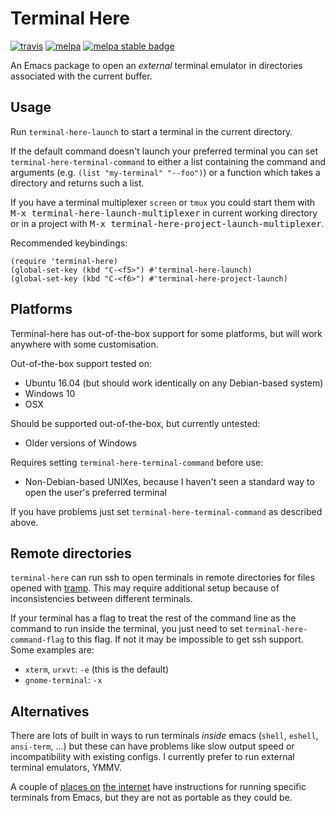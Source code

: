 # Terminal Here

[![travis][travis-badge]][travis-link] [![melpa][melpa-badge]][melpa-link] [![melpa stable badge][melpa-stable-badge]][melpa-stable-link]

[travis-link]: https://travis-ci.org/davidshepherd7/terminal-here
[travis-badge]: https://travis-ci.org/davidshepherd7/terminal-here.svg?branch=master
[melpa-link]: http://melpa.org/#/terminal-here
[melpa-badge]: http://melpa.org/packages/terminal-here-badge.svg
[melpa-stable-link]: https://stable.melpa.org/#/terminal-here
[melpa-stable-badge]: https://stable.melpa.org/packages/terminal-here-badge.svg


An Emacs package to open an *external* terminal emulator in directories associated with the current buffer.


## Usage

Run `terminal-here-launch` to start a terminal in the current directory.

If the default command doesn't launch your preferred terminal you can set 
`terminal-here-terminal-command` to either a list containing the command and
arguments (e.g. `(list "my-terminal" "--foo")`)
or a function which takes a directory and returns such a list.

If you have a terminal multiplexer `screen` or `tmux` you could start
them with <kbd>M-x terminal-here-launch-multiplexer</kbd> in current
working directory or in a project with
<kbd>M-x terminal-here-project-launch-multiplexer</kbd>.

Recommended keybindings:

```
(require 'terminal-here)
(global-set-key (kbd "C-<f5>") #'terminal-here-launch)
(global-set-key (kbd "C-<f6>") #'terminal-here-project-launch)
```


## Platforms

Terminal-here has out-of-the-box support for some platforms, but will work anywhere with some customisation.

Out-of-the-box support tested on:

* Ubuntu 16.04 (but should work identically on any Debian-based system)
* Windows 10
* OSX

Should be supported out-of-the-box, but currently untested:

* Older versions of Windows

Requires setting `terminal-here-terminal-command` before use:

* Non-Debian-based UNIXes, because I haven't seen a standard way to open the user's preferred terminal

If you have problems just set `terminal-here-terminal-command` as described above.


## Remote directories

`terminal-here` can run ssh to open terminals in remote directories for files
opened with [tramp](https://www.gnu.org/software/tramp/#Overview). This may
require additional setup because of inconsistencies between different terminals.

If your terminal has a flag to treat the rest of the command line as the command
to run inside the terminal, you just need to set `terminal-here-command-flag` to
this flag. If not it may be impossible to get ssh support. Some examples are:

* `xterm`, `urxvt`: `-e` (this is the default)
* `gnome-terminal`: `-x`


## Alternatives

There are lots of built in ways to run terminals *inside* emacs (`shell`,
`eshell`, `ansi-term`, ...) but these can have problems like slow output speed
or incompatibility with existing configs. I currently prefer to run external
terminal emulators, YMMV.

A couple of
[places on](http://emacs.stackexchange.com/questions/7650/how-to-open-a-external-terminal-from-emacs)
[the internet](http://ergoemacs.org/emacs/emacs_dired_open_file_in_ext_apps.html) have instructions for running specific terminals from Emacs, but they are not as portable as they could be.
